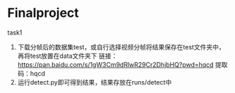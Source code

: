 # Finalproject
task1
1. 下载分帧后的数据集test，或自行选择视频分帧将结果保存在test文件夹中，再将test放置在data文件夹下
   链接：https://pan.baidu.com/s/1gW3Cm9dRlwR29Cr2DhjbHQ?pwd=hqcd  提取码：hqcd 
2. 运行detect.py即可得到结果，结果存放在runs/detect中
